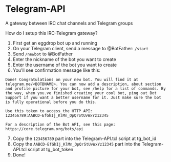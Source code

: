 # Telegram-API
A gateway between IRC chat channels and Telegram groups

How do I setup this IRC-Telegram gateway?<br>
1. First get an eggdrop bot up and running<br>
2. On your Telegram client, send a message to @BotFather: `/start`<br>
3. Send `/newbot` to @BotFather
4. Enter the nickname of the bot you want to create
5. Enter the username of the bot you want to create
6. You'll see confirmation message like this:<br>
```
Done! Congratulations on your new bot. You will find it at telegram.me/<BOTBNAME>. You can now add a description, about section and profile picture for your bot, see /help for a list of commands. By the way, when you.ve finished creating your cool bot, ping out Bot Support if you want a better username for it. Just make sure the bot is fully operational before you do this.

Use this token to access the HTTP API:
123456789:AABCD-EfGhIj_KlMn_OpQrStUvWxYz12345

For a description of the Bot API, see this page: https://core.telegram.org/bots/api
```
7. Copy the `123456789` part into the Telegram-API.tcl script at tg_bot_id
8. Copy the `AABCD-EfGhIj_KlMn_OpQrStUvWxYz12345` part into the Telegram-API.tcl script at tg_bot_token
9. Done!
